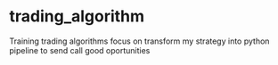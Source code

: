 # trading_algorithm
Training trading algorithms focus on transform my strategy into python pipeline to send call good oportunities
